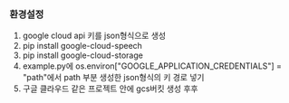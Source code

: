 ### 환경설정
1. google cloud api 키를 json형식으로 생성
2. pip install google-cloud-speech
3. pip install google-cloud-storage
4. example.py에 os.environ["GOOGLE_APPLICATION_CREDENTIALS"] = "path"에서 path 부분 생성한 json형식의 키 경로 넣기
5. 구글 클라우드 같은 프로젝트 안에 gcs버킷 생성 후후